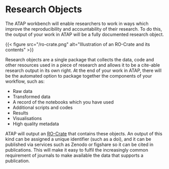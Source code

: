 # Research Objects



The ATAP workbench will enable researchers to work in ways which improve the reproducibility and accountability of their research. To do this, the output of your work in ATAP will be a fully documented research object.

{{< figure src="/ro-crate.png" alt="Illustration of an RO-Crate and its contents" >}}

Research objects are a single package that collects the data, code and other resources used in a piece of research and allows it to be a cite-able research output in its own right. At the end of your work in ATAP, there will be the automated option to package together the components of your workflow, such as:
- Raw data
- Transformed data
- A record of the notebooks which you have used
- Additional scripts and codes
- Results
- Visualisations
- High quality metadata

ATAP will output an [RO-Crate](https://www.researchobject.org/ro-crate/) that contains these objects. An output of this kind can be assigned a unique identifier (such as a doi), and it can be published via services such as Zenodo or figshare so it can be cited in publications. This will make it easy to fulfil the increasingly common requirement of journals to make available the data that supports a publication.

